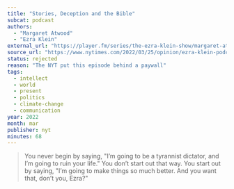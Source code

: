 ```yaml
---
title: "Stories, Deception and the Bible"
subcat: podcast
authors:
  - "Margaret Atwood"
  - "Ezra Klein"
external_url: "https://player.fm/series/the-ezra-klein-show/margaret-atwood-on-the-handmaids-tale-totalitarianism-and-ufos"
source_url: "https://www.nytimes.com/2022/03/25/opinion/ezra-klein-podcast-margaret-atwood.html"
status: rejected
reason: "The NYT put this episode behind a paywall"
tags:
  - intellect
  - world
  - present
  - politics
  - climate-change
  - communication
year: 2022
month: mar
publisher: nyt
minutes: 68
---
```


> You never begin by saying, "I’m going to be a tyrannist dictator, and I’m going to ruin your life." You don’t start out that way. You start out by saying, "I’m going to make things so much better. And you want that, don’t you, Ezra?"
